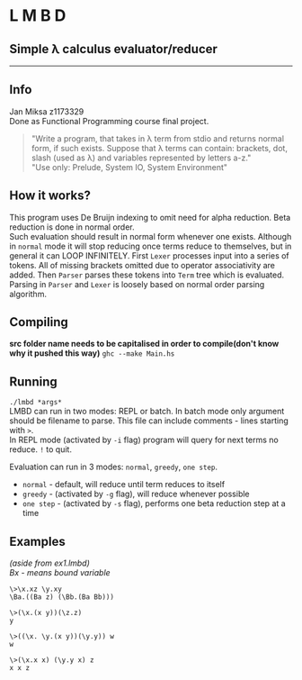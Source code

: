 # **L M B D**
## Simple λ calculus evaluator/reducer 
---  
## Info
Jan Miksa z1173329  
Done as Functional Programming course final project.  
> "Write a program, that takes in λ term from stdio and returns normal form, if such exists. Suppose that λ terms can contain: brackets, dot, slash (used as λ) and variables represented by letters a-z."  
> "Use only: Prelude, System IO, System Environment"

## How it works?
This program uses De Bruijn indexing to omit need for alpha reduction. Beta reduction is done in normal order.  
Such evaluation should result in normal form whenever one exists. Although in `normal` mode it will stop reducing
once terms reduce to themselves, but in general it can LOOP INFINITELY.
First `Lexer` processes input into a series of tokens. All of missing brackets omitted due to operator associativity are added.
Then `Parser` parses these tokens into `Term` tree which is evaluated.
Parsing in `Parser` and `Lexer` is loosely based on normal order parsing algorithm.

## Compiling
**src folder name needs to be capitalised in order to compile(don't know why it pushed this way)**
`ghc --make Main.hs`

## Running
`./lmbd *args*`  
LMBD can run in two modes: REPL or batch.
In batch mode only argument should be filename to parse. This file can include comments - lines starting with `>`.  
In REPL mode (activated by `-i` flag) program will query for next terms no reduce. `!` to quit.  

Evaluation can run in 3 modes: `normal`, `greedy`, `one step`.
- `normal` - default, will reduce until term reduces to itself
- `greedy` - (activated by `-g` flag), will reduce whenever possible
- `one step` - (activated by `-s` flag), performs one beta reduction step at a time
## Examples
*(aside from ex1.lmbd)*  
*Bx - means bound variable*
```
\>\x.xz \y.xy
\Ba.((Ba z) (\Bb.(Ba Bb)))

\>(\x.(x y))(\z.z)
y

\>((\x. \y.(x y))(\y.y)) w
w

\>(\x.x x) (\y.y x) z
x x z
```
